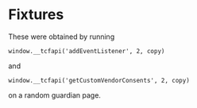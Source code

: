 # Fixtures

These were obtained by running

```
window.__tcfapi('addEventListener', 2, copy)
```

and

```
window.__tcfapi('getCustomVendorConsents', 2, copy)
```

on a random guardian page.
